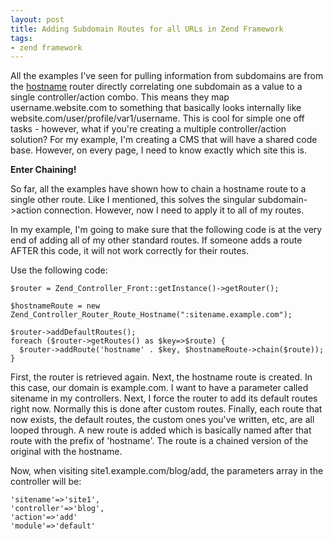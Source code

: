 ```yaml
---
layout: post
title: Adding Subdomain Routes for all URLs in Zend Framework
tags:
- zend framework
---
```

All the examples I've seen for pulling information from subdomains are from the [hostname](http://framework.zend.com/manual/en/zend.controller.router.html#zend.controller.router.routes.hostname) router directly correlating one subdomain as a value to a single controller/action combo.  This means they map username.website.com to something that basically looks internally like website.com/user/profile/var1/username.  This is cool for simple one off tasks - however, what if you're creating a multiple controller/action solution?  For my example, I'm creating a CMS that will have a shared code base.  However, on every page, I need to know exactly which site this is.  

**Enter Chaining!**

So far, all the examples have shown how to chain a hostname route to a single other route.  Like I mentioned, this solves the singular subdomain->action connection.  However, now I need to apply it to all of my routes.

In my example, I'm going to make sure that the following code is at the very end of adding all of my other standard routes.  If someone adds a route AFTER this code, it will not work correctly for their routes.

Use the following code:

```php?start_inline=1
$router = Zend_Controller_Front::getInstance()->getRouter();

$hostnameRoute = new Zend_Controller_Router_Route_Hostname(":sitename.example.com");

$router->addDefaultRoutes();
foreach ($router->getRoutes() as $key=>$route) {
  $router->addRoute('hostname' . $key, $hostnameRoute->chain($route));
}
```

First, the router is retrieved again.  Next, the hostname route is created. In this case, our domain is example.com.  I want to have a parameter called sitename in my controllers.  Next, I force the router to add its default routes right now.  Normally this is done after custom routes.  Finally, each route that now exists, the default routes, the custom ones you've written, etc, are all looped through.  A new route is added which is basically named after that route with the prefix of 'hostname'.  The route is a chained version of the original with the hostname.

Now, when visiting site1.example.com/blog/add, the parameters array in the controller will be:
    
    'sitename'=>'site1',
    'controller'=>'blog',
    'action'=>'add'
    'module'=>'default'
